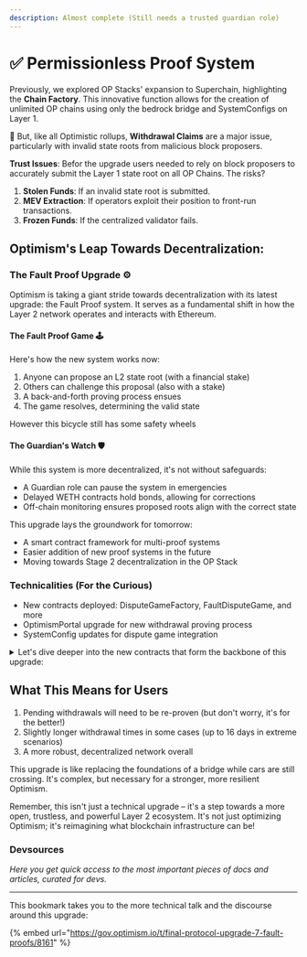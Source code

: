 ```yaml
---
description: Almost complete (Still needs a trusted guardian role)
---
```


# ✅ Permissionless Proof System

Previously, we explored OP Stacks' expansion to Superchain, highlighting the **Chain Factory**. This innovative function allows for the creation of unlimited OP chains using only the bedrock bridge and SystemConfigs on Layer 1.

🚨 But, like all Optimistic rollups, **Withdrawal Claims** are a major issue, particularly with invalid state roots from malicious block proposers.

**Trust Issues**: Befor the upgrade users needed to rely on block proposers to accurately submit the Layer 1 state root on all OP Chains. The risks?

1. **Stolen Funds**: If an invalid state root is submitted.
2. **MEV Extraction**: If operators exploit their position to front-run transactions.
3. **Frozen Funds**: If the centralized validator fails.

## Optimism's Leap Towards Decentralization:&#x20;

### The Fault Proof Upgrade ⚙️&#x20;

Optimism is taking a giant stride towards decentralization with its latest upgrade: the Fault Proof system. It serves as a fundamental shift in how the Layer 2 network operates and interacts with Ethereum.

#### The Fault Proof Game 🕹️

Here's how the new system works now:

1. Anyone can propose an L2 state root (with a financial stake)
2. Others can challenge this proposal (also with a stake)
3. A back-and-forth proving process ensues
4. The game resolves, determining the valid state

However this bicycle still has some safety wheels

#### The Guardian's Watch 🛡️&#x20;

While this system is more decentralized, it's not without safeguards:

* A Guardian role can pause the system in emergencies
* Delayed WETH contracts hold bonds, allowing for corrections
* Off-chain monitoring ensures proposed roots align with the correct state

This upgrade lays the groundwork for tomorrow:

* A smart contract framework for multi-proof systems
* Easier addition of new proof systems in the future
* Moving towards Stage 2 decentralization in the OP Stack

### Technicalities (For the Curious)

* New contracts deployed: DisputeGameFactory, FaultDisputeGame, and more
* OptimismPortal upgrade for new withdrawal proving process
* SystemConfig updates for dispute game integration

<details>

<summary>Let's dive deeper into the new contracts that form the backbone of this upgrade:</summary>

#### DisputeGameFactory 🏭

* Purpose: Creates and manages dispute games
* Key feature: Acts as the new source of proposed output roots
* Address: 0xe5965Ab5962eDc7477C8520243A95517CD252fA9

Think of this as the grand arena where all disputes are born and settled. It's the factory that produces the games that keep Optimism honest!

#### FaultDisputeGame 🎮

* Purpose: Implements the actual dispute game logic
* Key feature: Uses permissionless, interactive bi-section of chain state
* Address: 0x4146DF64D83acB0DcB0c1a4884a16f090165e122

#### PermissionedFaultDisputeGame 🔐

* Purpose: A restricted version of FaultDisputeGame
* Key feature: Limits participation to privileged roles
* Use case: Serves as a fallback in case of emergencies

#### AnchorStateRegistry ⚓

* Purpose: Stores the latest "anchor" state for each game type
* Key feature: Allows games to start from a more recent state
* Benefit: Reduces required off-chain computation

Imagine this as a checkpoint system in a video game - you don't always have to start from the very beginning!

#### DelayedWETH ⏳

* Purpose: Extends WETH9 with delayed withdrawals
* Key feature: Introduces a time delay for bond withdrawals
* Safety measure: Allows for bond reallocation if bugs are found

#### PreimageOracle 🔮

* Purpose: Stores validated pre-images retrievable by hash
* Use: Supports the derivation process in fault proofs

#### MIPS 💻

* Purpose: Implements the Cannon MIPS VM
* Key feature: Executes single MIPS CPU instructions on-chain

This is like having a tiny computer within the blockchain, capable of running one instruction at a time to verify complex computations.

</details>

## What This Means for Users

1. Pending withdrawals will need to be re-proven (but don't worry, it's for the better!)
2. Slightly longer withdrawal times in some cases (up to 16 days in extreme scenarios)
3. A more robust, decentralized network overall

This upgrade is like replacing the foundations of a bridge while cars are still crossing. It's complex, but necessary for a stronger, more resilient Optimism.&#x20;

Remember, this isn't just a technical upgrade – it's a step towards a more open, trustless, and powerful Layer 2 ecosystem. It's not just optimizing Optimism; it's reimagining what blockchain infrastructure can be!

### Devsources

_Here you get quick access to the most important pieces of docs and articles, curated for devs._

***

This bookmark takes you to the more technical talk and the discourse around this upgrade:

{% embed url="https://gov.optimism.io/t/final-protocol-upgrade-7-fault-proofs/8161" %}
